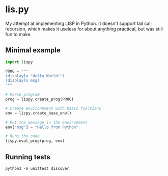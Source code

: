 lis.py
======

My attempt at implementing LISP in Python. It doesn't support tail call
recursion, which makes it useless for about anything practical, but was still
fun to make.

## Minimal example

```python
import lispy

PROG = """
(displayln "Hello World!")
(displayln msg)
"""

# Parse program
prog = lispy.create_prog(PROG)

# Create environnment with basic functions
env = lispy.create_base_env()

# Put the message in the environment
env['msg'] = "Hello from Python"

# Runs the code
lispy.eval_prog(prog, env)
```

## Running tests

```
python3 -m unittest discover
```

